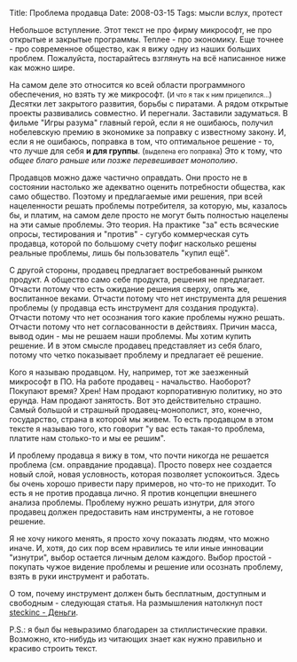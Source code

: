 Title: Проблема продавца
Date: 2008-03-15
Tags: мысли вслух, протест

Небольшое вступление. Этот текст не про фирму микрософт, не про открытые и закрытые программы. Теплее - про экономику. Еще точнее - про современное общество, как я вижу одну из наших больших проблем. Пожалуйста, постарайтесь взглянуть на всё написанное ниже как можно шире.

На самом деле это относится ко всей области программного обеспечения, но взять ту же микрософт. (<small>И что я так к ним прицепился...</small>) Десятки лет закрытого развития, борьбы с пиратами. А рядом открытые проекты развивались совместно. И перегнали. Заставили задуматься. В фильме "Игры разума" главный герой, если я не ошибаюсь, получил нобелевскую премию в экономике за поправку с известному закону. И, если я не ошибаюсь, поправка в том, что оптимальное решение - то, что лучше для себя <strong>и для группы</strong>. (<small>выделена его поправка</small>) Это к тому, что <em>общее благо раньше или позже перевешивает монополию</em>.

Продавцов можно даже частично оправдать. Они просто не в состоянии настолько же адекватно оценить потребности общества, как само общество. Поэтому и предлагаемые ими решения, при всей нацеленности решать проблемы потребителя, за которую, мы, казалось бы, и платим, на самом деле просто не могут быть полностью нацелены на эти самые проблемы. Это теория. На практике "за" есть всяческие опросы, тестирования и "против" - сугубо коммерческая суть продавца, которой по большому счету пофиг насколько решены реальные проблемы, лишь бы пользователь "купил ещё".

С другой стороны, продавец предлагает востребованный рынком продукт. А общество само себе продукта, решения не предлагает. Отчасти потому что есть ожидание решения сверху, опять же, воспитанное веками. Отчасти потому что нет инструмента для решения проблемы (у продавца есть инструмент для создания продукта). Отчасти потому что нет осознания того какие проблемы нужно решать. Отчасти потому что нет согласованности в действиях. Причин масса, вывод один - мы не решаем наши проблемы. Мы хотим купить решение. И в этом смысле продавец представляет из себя благо, потому что четко показывает проблему и предлагает её решение.

Кого я называю продавцом. Ну, например, тот же заезженный микрософт в ПО. На работе продавец - начальство. Наоборот? Покупают время? Хрен! Нам продают корпоративную политику, но это ерунда. Нам продают занятость. Вот это действительно страшно. Самый большой и страшный продавец-монополист, это, конечно, государство, страна в которой мы живем. То есть продавцом в этом тексте я называю того, кто говорит "у вас есть такая-то проблема, платите нам столько-то и мы ее решим".

И проблему продавца я вижу в том, что почти никогда не решается проблема (см. оправдание продавца). Просто поверх нее создается новый слой, новая условность, которая позволяет успокоиться. Здесь бы очень хорошо привести пару примеров, но что-то не приходит. То есть я не против продавца лично. Я против концепции внешнего анализа проблемы. Проблему нужно решать изнутри, для этого продавец должен предоставить нам инструменты, а не готовое решение.

Я не хочу никого менять, я просто хочу показать людям, что можно иначе. И, хотя, до сих пор всем нравились те или иные инновации "изнутри", выбор остается личным делом каждого. Выбор простой - покупать чужое видение проблемы и решение или осознать проблему, взять в руки инструмент и работать.

О том, почему инструмент должен быть бесплатным, доступным и свободным - следующая статья.
На размышления натолкнул пост <a href="http://steckinc.livejournal.com/72720.html">steckinc - Деньги</a>.

P.S.: я был бы невыразимо благодарен за стиллистические правки. Возможно, кто-нибудь из читающих знает как нужно правильно и красиво строить текст.
